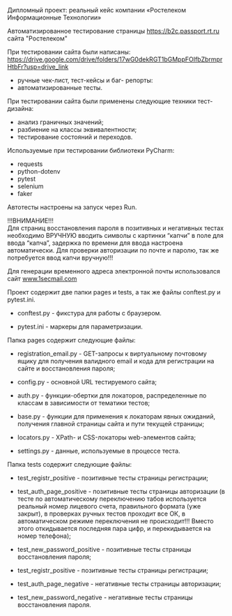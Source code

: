 Дипломный проект: реальный кейс компании «Ростелеком Информационные Технологии»

Автоматизированное тестирование страницы https://b2c.passport.rt.ru сайта "Ростелеком"

При тестировании сайта были написаны: https://drive.google.com/drive/folders/17wG0dekRGT1bGMppFOIfbZbrmprHtbFr?usp=drive_link
- ручные чек-лист, тест-кейсы и баг- репорты:
- автоматизированные тесты.

При тестировании сайта были применены следующие техники тест-дизайна:
- анализ граничных значений;
- разбиение на классы эквивалентности;
- тестирование состояний и переходов.

Используемые при тестировании библиотеки PyCharm:
- requests
- python-dotenv
- pytest
- selenium
- faker

Автотесты настроены на запуск через Run.

!!!ВНИМАНИЕ!!!   
Для страниц восстановления пароля в позитивных и негативных тестах необходимо ВРУЧНУЮ вводить символы с картинки “капчи” в поле для ввода “капча”, задержка по времени для ввода настроена автоматически. Для проверки авторизации по почте и паролю, так же потребуется ввод капчи вручную!!!


Для генерации временного адреса электронной почты использовался сайт www.1secmail.com 


Проект содержит две папки pages  и tests, а так же файлы conftest.py и pytest.ini.

- conftest.py - фикстура для работы с браузером.

- pytest.ini - маркеры для параметризации.

Папка pages содержит следующие файлы:

- registration_email.py - GET-запросы к виртуальному почтовому ящику для получения валидного email и кода для регистрации на сайте и восстановления пароля;

- config.py - основной URL тестируемого сайта;

- auth.py - функции-обертки для локаторов, распределенные по классам в зависимости от тематики тестов;

- base.py - функции для применения к локаторам явных ожиданий, получения главной страницы сайта и пути текущей страницы;

- locators.py - XPath- и CSS-локаторы web-элементов сайта;

- settings.py - данные, используемые в процессе теста.

Папка tests содержит следующие файлы:

- test_registr_positive - позитивные тесты страницы регистрации;

- test_auth_page_positive - позитивные тесты страницы авторизации (в тесте по автоматическому переключению табов используется реальный номер лицевого счета, правильного формата (уже закрыт), в проверках ручных тестов проходит все ОК, в автоматическом режиме переключения не происходит!!! Вместо этого откидывается последняя пара цифр, и перекидывается на номер телефона);

- test_new_password_positive - позитивные тесты страницы восстановления пароля;

- test_registr_positive - позитивные тесты страницы регистрации;

- test_auth_page_negative - негативные тесты страницы авторизации;

- test_new_password_negative - негативные тесты страницы восстановления пароля.

